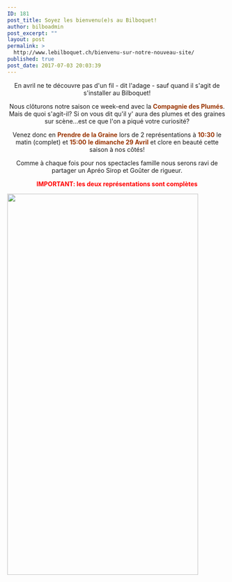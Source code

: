 ```yaml
---
ID: 181
post_title: Soyez les bienvenu(e)s au Bilboquet!
author: bilboadmin
post_excerpt: ""
layout: post
permalink: >
  http://www.lebilboquet.ch/bienvenu-sur-notre-nouveau-site/
published: true
post_date: 2017-07-03 20:03:39
---
```

<p style="text-align: center;">En avril ne te découvre pas d'un fil - dit l'adage - sauf quand il s'agit de s'installer au Bilboquet!</p>
<p style="text-align: center;">Nous clôturons notre saison ce week-end avec la <span style="color: #993300;"><strong>Compagnie des Plumés</strong></span>. Mais de quoi s'agit-il? Si on vous dit qu'il y' aura des plumes et des graines sur scène...est ce que l'on a piqué votre curiosité?</p>
<p style="text-align: center;">Venez donc en <span style="color: #993300;"><strong>Prendre de la Graine</strong></span> lors de 2 représentations à <span style="color: #993300;"><strong>10:30</strong></span> le matin (complet) et <strong><span style="color: #993300;">15:00</span></strong> <span style="color: #993300;"><strong>le dimanche 29 Avril</strong></span> et clore en beauté cette saison à nos côtés!</p>
<p style="text-align: center;">Comme à chaque fois pour nos spectacles famille nous serons ravi de partager un Apréo Sirop et Goûter de rigueur.</p>
<p style="text-align: center;"><span style="color: #ff0000;"><strong>IMPORTANT: les deux représentations sont complètes</strong></span></p>
<img class="aligncenter wp-image-67 size-full" src="http://www.lebilboquet.ch/wp-content/uploads/2017/06/17.Les-Emplumes.png" alt="" width="438" height="875" />

<strong style="color: #993300; text-align: center;"> </strong>